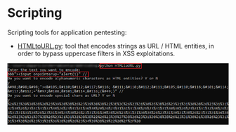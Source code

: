 # Scripting

Scripting tools for application pentesting:

- [HTMLtoURL.py](../blob/main/HTMLtoURL.py): tool that encodes strings as URL / HTML entities, in order to bypass uppercase filters in XSS exploitations.

![alt text](https://github.com/daparicio8383/Scripting/blob/main/Images/HTMLtoURL.png "POC")
